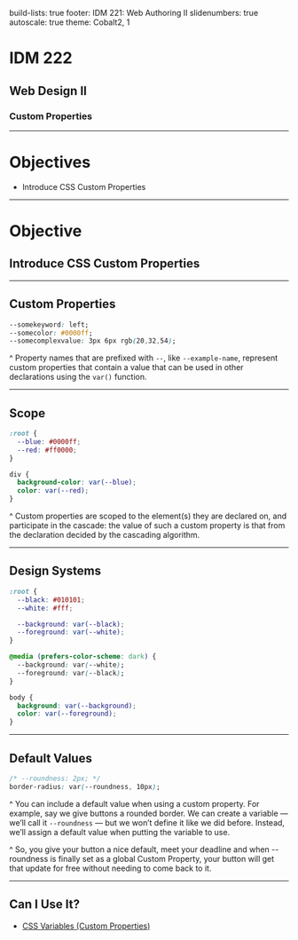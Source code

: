 build-lists: true
footer: IDM 221: Web Authoring II
slidenumbers: true
autoscale: true
theme: Cobalt2, 1

# IDM 222

## Web Design II

### Custom Properties

---

# Objectives

- Introduce CSS Custom Properties

---

# Objective

## Introduce CSS Custom Properties

---

## Custom Properties

```css
--somekeyword: left;
--somecolor: #0000ff;
--somecomplexvalue: 3px 6px rgb(20,32,54);
```

^ Property names that are prefixed with `--`, like `--example-name`, represent custom properties that contain a value that can be used in other declarations using the `var()` function.


---

## Scope

```css
:root {
  --blue: #0000ff;
  --red: #ff0000;
}

div {
  background-color: var(--blue);
  color: var(--red);
}
```

^ Custom properties are scoped to the element(s) they are declared on, and participate in the cascade: the value of such a custom property is that from the declaration decided by the cascading algorithm.

---

## Design Systems

```css
:root {
  --black: #010101;
  --white: #fff;

  --background: var(--black);
  --foreground: var(--white);
}

@media (prefers-color-scheme: dark) {
  --background: var(--white);
  --foreground: var(--black);
}

body {
  background: var(--background);
  color: var(--foreground);
}
```

---

## Default Values

```css
/* --roundness: 2px; */
border-radius: var(--roundness, 10px);
```

^ You can include a default value when using a custom property. For example, say we give buttons a rounded border. We can create a variable — we’ll call it `--roundness` — but we won’t define it like we did before. Instead, we’ll assign a default value when putting the variable to use.

^ So, you give your button a nice default, meet your deadline and when --roundness is finally set as a global Custom Property, your button will get that update for free without needing to come back to it.

---

## Can I Use It?

- [CSS Variables (Custom Properties)](https://caniuse.com/css-variables)
